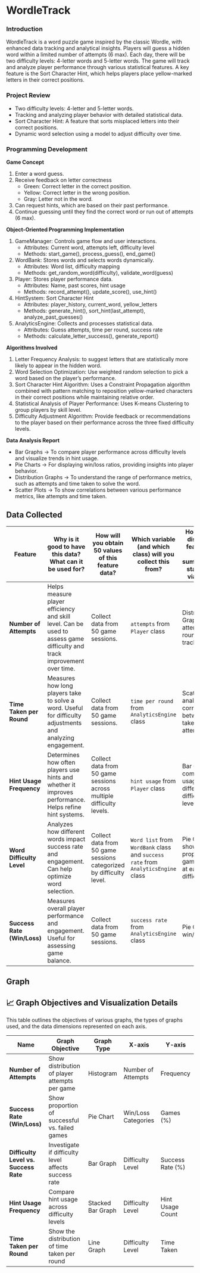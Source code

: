 # WordleTrack

### Introduction
WordleTrack is a word puzzle game inspired by the classic Wordle, with enhanced data tracking and analytical insights. Players will guess a hidden word within a limited number of attempts (6 max). Each day, there will be two difficulty levels: 4-letter words and 5-letter words.
The game will track and analyze player performance through various statistical features. A key feature is the Sort Character Hint, which helps players place yellow-marked letters in their correct positions.

### Project Review
- Two difficulty levels: 4-letter and 5-letter words.
- Tracking and analyzing player behavior with detailed statistical data.
- Sort Character Hint: A feature that sorts misplaced letters into their correct positions.
- Dynamic word selection using a model to adjust difficulty over time.

### Programming Development
**Game Concept**
1. Enter a word guess.
2. Receive feedback on letter correctness 
   - Green: Correct letter in the correct position.
   - Yellow: Correct letter in the wrong position.
   - Gray: Letter not in the word.
3. Can request hints, which are based on their past performance.
4. Continue guessing until they find the correct word or run out of attempts (6 max).

**Object-Oriented Programming Implementation**
1. GameManager: Controls game flow and user interactions.
    - Attributes: Current word, attempts left, difficulty level 
    - Methods: start_game(), process_guess(), end_game()
2. WordBank: Stores words and selects words dynamically.
   - Attributes: Word list, difficulty mapping
   - Methods: get_random_word(difficulty), validate_word(guess)
3. Player: Stores player performance data.
   - Attributes: Name, past scores, hint usage
   - Methods: record_attempt(), update_score(), use_hint()
4. HintSystem: Sort Character Hint
   - Attributes: player_history, current_word, yellow_letters
   - Methods: generate_hint(), sort_hint(last_attempt), analyze_past_guesses()
5. AnalyticsEngine: Collects and processes statistical data.
   - Attributes: Guess attempts, time per round, success rate
   - Methods: calculate_letter_success(), generate_report()

**Algorithms Involved**
1. Letter Frequency Analysis: to suggest letters that are statistically more likely to appear in the hidden word.
2. Word Selection Optimization: Use weighted random selection to pick a word based on the player’s performance.
3. Sort Character Hint Algorithm: Uses a Constraint Propagation algorithm combined with pattern matching to reposition yellow-marked characters in their correct positions while maintaining relative order.
4. Statistical Analysis of Player Performance: Uses K-means Clustering to group players by skill level.
5. Difficulty Adjustment Algorithm: Provide feedback or recommendations to the player based on their performance across the three fixed difficulty levels.

**Data Analysis Report**
- Bar Graphs → To compare player performance across difficulty levels and visualize trends in hint usage.
- Pie Charts → For displaying win/loss ratios, providing insights into player behavior.
- Distribution Graphs → To understand the range of performance metrics, such as attempts and time taken to solve the word.
- Scatter Plots → To show correlations between various performance metrics, like attempts and time taken.

## Data Collected

| **Feature**              | **Why is it good to have this data? What can it be used for?**                                                                 | **How will you obtain 50 values of this feature data?**                                | **Which variable (and which class) will you collect this from?**                              | **How will you display this feature data (via summarization statistics or via graph)?**                                                  |
|--------------------------|----------------------------------------------------------------------------------------------------------------------------------|------------------------------------------------------------------------------------------|------------------------------------------------------------------------------------------------|------------------------------------------------------------------------------------------------------------------------|
| **Number of Attempts**   | Helps measure player efficiency and skill level. Can be used to assess game difficulty and track improvement over time.         | Collect data from 50 game sessions.                                                     | `attempts` from `Player` class                                                                | Distribution Graph to show attempts per round and track trends.                                                      |
| **Time Taken per Round** | Measures how long players take to solve a word. Useful for difficulty adjustments and analyzing engagement.                     | Collect data from 50 game sessions.                                                     | `time per round` from `AnalyticsEngine` class                                                 | Scatter Plot to analyze correlation between time taken and attempts.                                                |
| **Hint Usage Frequency** | Determines how often players use hints and whether it improves performance. Helps refine hint systems.                          | Collect data from 50 game sessions across multiple difficulty levels.                   | `hint usage` from `Player` class                                                              | Bar Graph to compare hint usage across different difficulty levels.                                                  |
| **Word Difficulty Level**| Analyzes how different words impact success rate and engagement. Can help optimize word selection.                              | Collect data from 50 game sessions categorized by difficulty level.                     | `Word list` from `WordBank` class and `success rate` from `AnalyticsEngine` class             | Pie Chart to show the proportion of games played at each difficulty.                                                |
| **Success Rate (Win/Loss)** | Measures overall player performance and engagement. Useful for assessing game balance.                                     | Collect data from 50 game sessions.                                                     | `success rate` from `AnalyticsEngine` class                                                   | Pie Chart for win/loss ratio.                                                                                         |

## Graph

## 📈 Graph Objectives and Visualization Details

This table outlines the objectives of various graphs, the types of graphs used, and the data dimensions represented on each axis.

| **Name**                        | **Graph Objective**                                                | **Graph Type**        | **X-axis**               | **Y-axis**           |
|----------------------------------|---------------------------------------------------------------------|------------------------|--------------------------|----------------------|
| **Number of Attempts**           | Show distribution of player attempts per game                      | Histogram              | Number of Attempts       | Frequency            |
| **Success Rate (Win/Loss)**      | Show proportion of successful vs. failed games                     | Pie Chart              | Win/Loss Categories      | Games (%)            |
| **Difficulty Level vs. Success Rate** | Investigate if difficulty level affects success rate          | Bar Graph              | Difficulty Level         | Success Rate (%)     |
| **Hint Usage Frequency**         | Compare hint usage across difficulty levels                        | Stacked Bar Graph      | Difficulty Level         | Hint Usage Count     |
| **Time Taken per Round**         | Show the distribution of time taken per round                      | Line Graph             | Difficulty Level         | Time Taken           |
